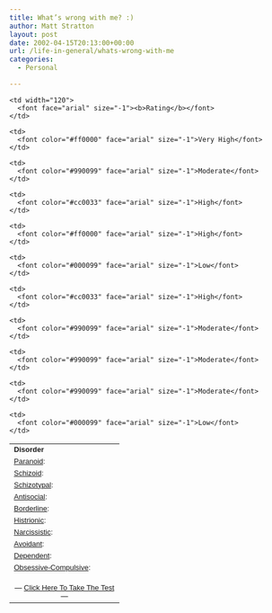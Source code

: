 ```yaml
---
title: What’s wrong with me? :)
author: Matt Stratton
layout: post
date: 2002-04-15T20:13:00+00:00
url: /life-in-general/whats-wrong-with-me
categories:
  - Personal

---
```

<table width="300" cellpadding="2" cellspacing="0" border="0">
  <tr>
    <td width="180">
      <font face="arial" size="-1"><b>Disorder</b></font>
    </td>
    
    <td width="120">
      <font face="arial" size="-1"><b>Rating</b></font>
    </td>
  </tr>
  
  <tr>
    <td>
      <font face="arial" size="-1"><a href="https://www.4degreez.com/misc/disorder_information2.html#paranoid">Paranoid</a>:</font>
    </td>
    
    <td>
      <font color="#ff0000" face="arial" size="-1">Very High</font>
    </td>
  </tr>
  
  <tr>
    <td>
      <font face="arial" size="-1"><a href="https://www.4degreez.com/misc/disorder_information2.html#schizoid">Schizoid</a>:</font>
    </td>
    
    <td>
      <font color="#990099" face="arial" size="-1">Moderate</font>
    </td>
  </tr>
  
  <tr>
    <td>
      <font face="arial" size="-1"><a href="https://www.4degreez.com/misc/disorder_information2.html#schizotypal">Schizotypal</a>:</font>
    </td>
    
    <td>
      <font color="#cc0033" face="arial" size="-1">High</font>
    </td>
  </tr>
  
  <tr>
    <td>
      <font face="arial" size="-1"><a href="https://www.4degreez.com/misc/disorder_information2.html#antisocial">Antisocial</a>:</font>
    </td>
    
    <td>
      <font color="#ff0000" face="arial" size="-1">High</font>
    </td>
  </tr>
  
  <tr>
    <td>
      <font face="arial" size="-1"><a href="https://www.4degreez.com/misc/disorder_information2.html#borderline">Borderline</a>:</font>
    </td>
    
    <td>
      <font color="#000099" face="arial" size="-1">Low</font>
    </td>
  </tr>
  
  <tr>
    <td>
      <font face="arial" size="-1"><a href="https://www.4degreez.com/misc/disorder_information2.html#histrionic">Histrionic</a>:</font>
    </td>
    
    <td>
      <font color="#cc0033" face="arial" size="-1">High</font>
    </td>
  </tr>
  
  <tr>
    <td>
      <font face="arial" size="-1"><a href="https://www.4degreez.com/misc/disorder_information2.html#narcissistic">Narcissistic</a>:</font>
    </td>
    
    <td>
      <font color="#990099" face="arial" size="-1">Moderate</font>
    </td>
  </tr>
  
  <tr>
    <td>
      <font face="arial" size="-1"><a href="https://www.4degreez.com/misc/disorder_information2.html#avoidant">Avoidant</a>:</font>
    </td>
    
    <td>
      <font color="#990099" face="arial" size="-1">Moderate</font>
    </td>
  </tr>
  
  <tr>
    <td>
      <font face="arial" size="-1"><a href="https://www.4degreez.com/misc/disorder_information2.html#dependent">Dependent</a>:</font>
    </td>
    
    <td>
      <font color="#990099" face="arial" size="-1">Moderate</font>
    </td>
  </tr>
  
  <tr>
    <td>
      <font face="arial" size="-1"><a href="https://www.4degreez.com/misc/disorder_information2.html#obsessive">Obsessive-Compulsive</a>:</font>
    </td>
    
    <td>
      <font color="#000099" face="arial" size="-1">Low</font>
    </td>
  </tr>
  
  <tr>
    <td colspan="2" align="center">
      <font color="#000000" face="arial" size="-1"><br />&#8212; <a href="https://www.4degreez.com/misc/personality_disorder_test.mv">Click Here To Take The Test</a> &#8212;</font>
    </td>
  </tr>
</table>